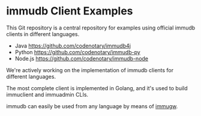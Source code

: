 # immudb Client Examples

This Git repository is a central repository for examples using official immudb clients in different languages.

- Java https://github.com/codenotary/immudb4j
- Python https://github.com/codenotary/immudb-py
- Node.js https://github.com/codenotary/immudb-node


We're actively working on the implementation of immudb clients for different languages.

The most complete client is implemented in Golang, and it's used to build immuclient and immuadmin CLIs.


immudb can easily be used from any language by means of [immugw].

[immugw]: https://immudb.io/docs/immugw/
